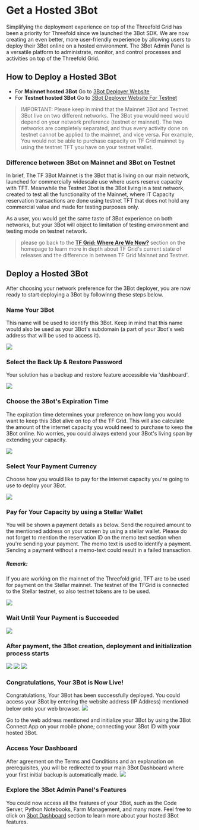 # Get a Hosted 3Bot

Simplifying the deployment experience on top of the Threefold Grid has been a priority for Threefold since we launched the 3Bot SDK. We are now creating an even better, more user-friendly experience by allowing users to deploy their 3Bot online on a hosted environment. The 3Bot Admin Panel is a versatile platform to administrate, monitor, and control processes and activities on top of the Threefold Grid.

## How to Deploy a Hosted 3Bot

- For __Mainnet hosted 3Bot__ Go to [3Bot Deployer Website](https://deploy3bot.grid.tf)
- For __Testnet hosted 3Bot__ Go to [3Bot Deployer Website For Testnet](https://deploy3bot.testnet.grid.tf)

> IMPORTANT: Please keep in mind that the Mainnet 3Bot and Testnet 3Bot live on two different networks. The 3Bot you would need would depend on your network preference (testnet or mainnet). The two networks are completely separated, and thus every activity done on testnet cannot be applied to the mainnet, and vice versa. For example, You would not be able to purchase capacity on TF Grid mainnet by using the testnet TFT you have on your testnet wallet.

### Difference between 3Bot on Mainnet and 3Bot on Testnet

In brief, The TF 3Bot Mainnet is the 3Bot that is living on our main network, launched for commercially widescale use where users reserve capacity with TFT. Meanwhile the Testnet 3bot is the 3Bot living in a test network, created to test all the functionality of the Mainnet, where IT Capacity reservation transactions are done using testnet TFT that does not hold any commercial value and made for testing purposes only. 

As a user, you would get the same taste of 3Bot experience on both networks, but your 3Bot will object to limitation of testing environment and testing mode on testnet network.

> please go back to the [__TF Grid: Where Are We Now?__](https://manual.threefold.io/#/?id=tf-grid-where-are-we-now) section on the homepage to learn more in depth about TF Grid's current state of releases and the difference in between TF Grid Mainnet and Testnet.


 ## Deploy a Hosted 3Bot

 After choosing your network preference for the 3Bot deployer, you are now ready to start deploying a 3Bot by followinng these steps below.

### Name Your 3Bot

This name will be used to identify this 3Bot. Keep in mind that this name would also be used as your 3Bot's subdomain (a part of your 3bot's web address that will be used to access it).

![](./img/threebot_1_getname.png)

### Select the Back Up & Restore Password
Your solution has a backup and restore feature accessible via 'dashboard'.

![](./img/threebot_1a_recovery_secret_key.png)

### Choose the 3Bot's Expiration Time

The expiration time determines your preference on how long you would want to keep this 3Bot alive on top of the TF Grid. This will also calculate the amount of the internet capacity you would need to purchase to keep the 3Bot online. No worries, you could always extend your 3Bot's living span by extending your capacity. 

![](./img/threebot_2_expiry.png)

### Select Your Payment Currency

Choose how you would like to pay for the internet capacity you're going to use to deploy your 3Bot.

![](./img/threebot_3_select_currency.png)

### Pay for Your Capacity by using a Stellar Wallet

You will be shown a payment details as below. Send the required amount to the mentioned address on your screen by using a stellar wallet. Please do not forget to mention the reservation ID on the memo text section when you're sending your payment. The memo text is used to identify a payment. Sending a payment without a memo-text could result in a failed transaction.
##### Remark: 
If you are working on the mainnet of the Threefold grid, TFT are to be used for payment on the Stellar mainnet. 
The testnet of the TFGrid is connected to the Stellar testnet, so also testnet tokens are to be used. 

![](./img/threebot_4_pay.png)

### Wait Until Your Payment is Succeeded

![](./img/threebot_5_process_payment.png)

### After payment, the 3Bot creation, deployment and initialization process starts

![](./img/threebot_6_3bot_setup.png)
![](./img/threebot_7_3bot_deploy.png)
![](./img/threebot_8_3bot_init.png)

### Congratulations, Your 3Bot is Now Live!
Congratulations, Your 3Bot has been successfully deployed. You could access your 3Bot by entering the website address (IP Address) mentioned below onto your web browser.
![](./img/threebot_9_deploy_success.png)

Go to the web address mentioned and initialize your 3Bot by using the 3Bot Connect App on your mobile phone; connecting your 3Bot ID with your hosted 3Bot.

### Access Your Dashboard
After agreement on the Terms and Conditions and an explanation on prerequisites, you will be redirected to your main 3Bot Dashboard where your first initial backup is automatically made.
![](./img/threebot_dashboard.png)

### Explore the 3Bot Admin Panel's Features
You could now access all the features of your 3Bot, such as the Code Server, Python Notebooks, Farm Management, and many more. Feel free to click on [3bot Dashboard](3bot_dashboard.md) section to learn more about your hosted 3Bot features.
